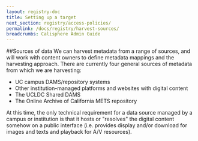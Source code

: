 ```yaml
---
layout: registry-doc
title: Setting up a target
next_section: registry/access-policies/
permalink: /docs/registry/harvest-sources/
breadcrumbs: Calisphere Admin Guide
---
```


##Sources of data
We can harvest metadata from a range of sources, and will work with content owners to define metadata mappings and the harvesting approach. There are currently four general sources of metadata from which we are harvesting:

- UC campus DAMS/repository systems
- Other institution-managed platforms and websites with digital content
- The UCLDC Shared DAMS
- The Online Archive of California METS repository

At this time, the only technical requirement for a data source managed by a campus or institution is that it hosts or "resolves" the digital content somehow on a public interface (i.e. provides display and/or download for images and texts and playback for A/V resources).

<!--call out info box: collection admins-->


<!--call out info box: harvest happening on a collection level-->
